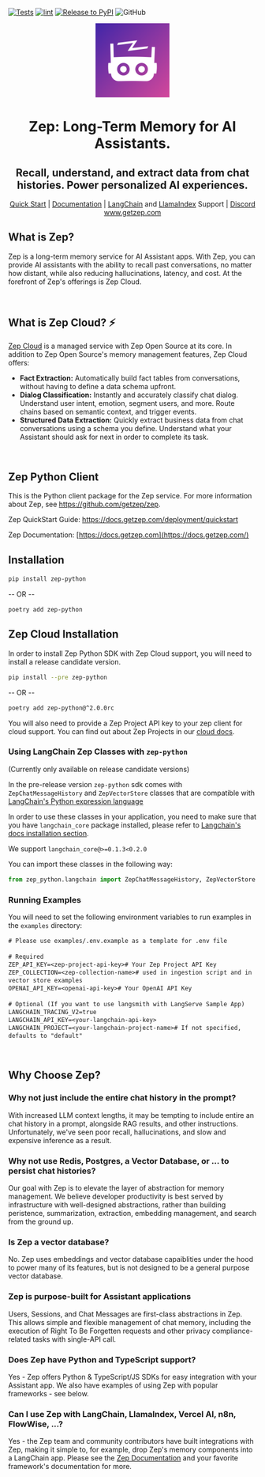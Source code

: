 [![Tests](https://github.com/getzep/zep-python/actions/workflows/test.yml/badge.svg)](https://github.com/getzep/zep-python/actions/workflows/test.yml) [![lint](https://github.com/getzep/zep-python/actions/workflows/lint.yml/badge.svg)](https://github.com/getzep/zep-python/actions/workflows/lint.yml) [![Release to PyPI](https://github.com/getzep/zep-python/actions/workflows/release.yml/badge.svg)](https://github.com/getzep/zep-python/actions/workflows/release.yml) ![GitHub](https://img.shields.io/github/license/getzep/zep-python?color=blue)


<p align="center">
  <a href="https://www.getzep.com/">
    <img src="https://raw.githubusercontent.com/getzep/zep/main/assets/zep-logo-icon-gradient-rgb.svg" width="150" alt="Zep Logo">
  </a>
</p>

<h1 align="center">
Zep: Long-Term Memory for ‍AI Assistants.
</h1>
<h2 align="center">Recall, understand, and extract data from chat histories. Power personalized AI experiences.</h2>

<p align="center">
<a href="https://docs.getzep.com/deployment/quickstart/">Quick Start</a> | 
<a href="https://docs.getzep.com/">Documentation</a> | 
<a href="https://docs.getzep.com/sdk/langchain/">LangChain</a> and 
<a href="https://docs.getzep.com/sdk/llamaindex/">LlamaIndex</a> Support | 
<a href="https://discord.gg/W8Kw6bsgXQ">Discord</a><br />
<a href="https://www.getzep.com">www.getzep.com</a>
</p>

## What is Zep?
Zep is a long-term memory service for AI Assistant apps. With Zep, you can provide AI assistants with the ability to recall past conversations, no matter how distant, while also reducing hallucinations, latency, and cost. At the forefront of Zep's offerings is Zep Cloud.

<br>

## What is Zep Cloud? ⚡️ 

[Zep Cloud](https://www.getzep.com/) is a managed service with Zep Open Source at its core. In addition to Zep Open Source's memory management features, Zep Cloud offers:
- **Fact Extraction:** Automatically build fact tables from conversations, without having to define a data schema upfront.
- **Dialog Classification:** Instantly and accurately classify chat dialog. Understand user intent, emotion, segment users, and more. Route chains based on semantic context, and trigger events. 
- **Structured Data Extraction:** Quickly extract business data from chat conversations using a schema you define. Understand what your Assistant should ask for next in order to complete its task.


<br>

## Zep Python Client

This is the Python client package for the Zep service. For more information about Zep, see https://github.com/getzep/zep.

Zep QuickStart Guide: https://docs.getzep.com/deployment/quickstart

Zep Documentation: [https://docs.getzep.com](https://docs.getzep.com/)

## Installation

```bash
pip install zep-python
```

-- OR --

```bash
poetry add zep-python
```

## Zep Cloud Installation
In order to install Zep Python SDK with Zep Cloud support, you will need to install
a release candidate version.

```bash
pip install --pre zep-python
```

-- OR --

```bash
poetry add zep-python@^2.0.0rc
```

You will also need to provide a Zep Project API key to your zep client for cloud support.
You can find out about Zep Projects in our [cloud docs](https://help.getzep.com/projects.html).



### Using LangChain Zep Classes with `zep-python`

(Currently only available on release candidate versions)

In the pre-release version `zep-python` sdk comes with `ZepChatMessageHistory` and `ZepVectorStore`
classes that are compatible with [LangChain's Python expression language](https://python.langchain.com/docs/expression_language/)

In order to use these classes in your application, you need to make sure that you have
`langchain_core` package installed, please refer to [Langchain's docs installation section](https://python.langchain.com/docs/get_started/installation#langchain-core).

We support `langchain_core@>=0.1.3<0.2.0`

You can import these classes in the following way:

```python
from zep_python.langchain import ZepChatMessageHistory, ZepVectorStore
```

### Running Examples
You will need to set the following environment variables to run examples in the `examples` directory:

```dotenv
# Please use examples/.env.example as a template for .env file

# Required
ZEP_API_KEY=<zep-project-api-key># Your Zep Project API Key
ZEP_COLLECTION=<zep-collection-name># used in ingestion script and in vector store examples
OPENAI_API_KEY=<openai-api-key># Your OpenAI API Key

# Optional (If you want to use langsmith with LangServe Sample App)
LANGCHAIN_TRACING_V2=true
LANGCHAIN_API_KEY=<your-langchain-api-key>
LANGCHAIN_PROJECT=<your-langchain-project-name># If not specified, defaults to "default"
```


<br>




## Why Choose Zep?

### Why not just include the entire chat history in the prompt? 

With increased LLM context lengths, it may be tempting to include entire an chat history in a prompt, alongside RAG results, and other instructions. Unfortunately, we've seen poor recall, hallucinations, and slow and expensive inference as a result. 

### Why not use Redis, Postgres, a Vector Database, or ... to persist chat histories?

Our goal with Zep is to elevate the layer of abstraction for memory management. We believe developer productivity is best served by infrastructure with well-designed abstractions, rather than building peristence, summarization, extraction, embedding management, and search from the ground up.

### Is Zep a vector database?

No. Zep uses embeddings and vector database capaiblities under the hood to power many of its features, but is not designed to be a general purpose vector database. 

### Zep is purpose-built for Assistant applications

Users, Sessions, and Chat Messages are first-class abstractions in Zep. This allows simple and flexible management of chat memory, including the execution of Right To Be Forgetten requests and other privacy compliance-related tasks with single-API call. 


### Does Zep have Python and TypeScript support?

Yes - Zep offers Python & TypeScript/JS SDKs for easy integration with your Assistant app. We also have examples of using Zep with popular frameworks - see below.


### Can I use Zep with LangChain, LlamaIndex, Vercel AI, n8n, FlowWise, ...?

Yes - the Zep team and community contributors have built integrations with Zep, making it simple to, for example, drop Zep's memory components into a LangChain app. Please see the [Zep Documentation](https://docs.getzep.com/) and your favorite framework's documentation for more.




